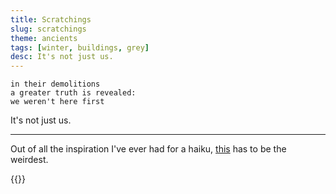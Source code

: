 ```yaml
---
title: Scratchings
slug: scratchings
theme: ancients
tags: [winter, buildings, grey]
desc: It's not just us.
---
```


```
in their demolitions
a greater truth is revealed:
we weren't here first
```

It's not just us.

<!--more-->

---

Out of all the inspiration I've ever had for a haiku, [this][1] has to be the weirdest.

{{<youtube hZTD6gV7x1c>}}

[1]: https://youtu.be/hZTD6gV7x1c
